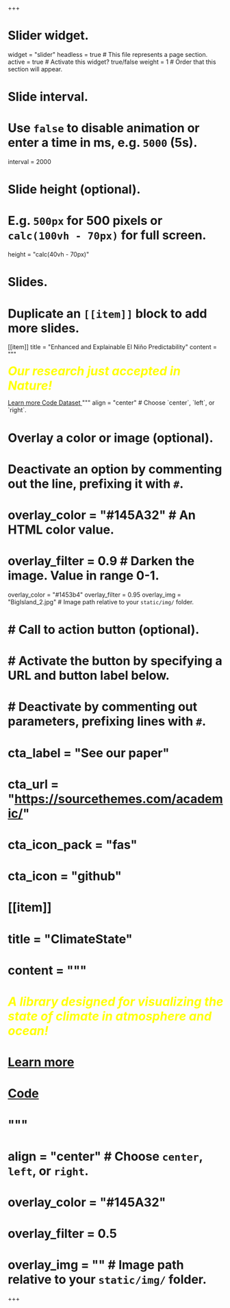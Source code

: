 +++
# Slider widget.
widget = "slider"
headless = true  # This file represents a page section.
active = true    # Activate this widget? true/false
weight = 1       # Order that this section will appear.

# Slide interval.
# Use `false` to disable animation or enter a time in ms, e.g. `5000` (5s).
interval = 2000

# Slide height (optional).
# E.g. `500px` for 500 pixels or `calc(100vh - 70px)` for full screen.
height = "calc(40vh - 70px)"

# Slides.
# Duplicate an `[[item]]` block to add more slides.

[[item]]
  title = "Enhanced and Explainable El Niño Predictability"
  content =  """
  <p><strong><span style='font-size: 28px; color: yellow;'><em>Our research just accepted in Nature!</em></span> </strong></p>
  <a href='publication/2024_zhaos_nature_xro/' class='btn btn-light'> Learn more 
  </a>
  <a href='https://github.com/senclimate/XRO' class='btn btn-light'>
      <i class='fab fa-github'></i> Code
  </a>
  <a href='https://doi.org/10.5281/zenodo.10951443' class='btn btn-light'>
      <i class='fas fa-cloud'></i> Dataset
  </a>
  """
  align = "center"  # Choose `center`, `left`, or `right`.

  # Overlay a color or image (optional).
  #   Deactivate an option by commenting out the line, prefixing it with `#`.
  # overlay_color = "#145A32"  # An HTML color value.
  # overlay_filter = 0.9  # Darken the image. Value in range 0-1.
  
  overlay_color = "#1453b4"
  overlay_filter = 0.95
  overlay_img = "BigIsland_2.jpg"  # Image path relative to your `static/img/` folder.

  # # Call to action button (optional).
  # #   Activate the button by specifying a URL and button label below.
  # #   Deactivate by commenting out parameters, prefixing lines with `#`.
  # cta_label = "See our paper"
  # cta_url = "https://sourcethemes.com/academic/"
  # cta_icon_pack = "fas"
  # cta_icon = "github"


# [[item]]
#   title = "ClimateState"
#   content =  """
#   <p><strong><span style='color: yellow;'><em>A library designed for visualizing the state of climate in atmosphere and ocean!</em></span> </strong></p>
#   <a href='https://senclimate.github.io/climatestate/' class='btn btn-light'>
#       <i class="fa-regular fa-house"></i> Learn more
#   </a>
#   <a href='https://github.com/senclimate/climatestate' class='btn btn-light'>
#       <i class='fab fa-github'></i> Code
#   </a>
#   """
#   align = "center"  # Choose `center`, `left`, or `right`.
#   overlay_color = "#145A32"
#   overlay_filter = 0.5
#   overlay_img = ""  # Image path relative to your `static/img/` folder.


  
+++
